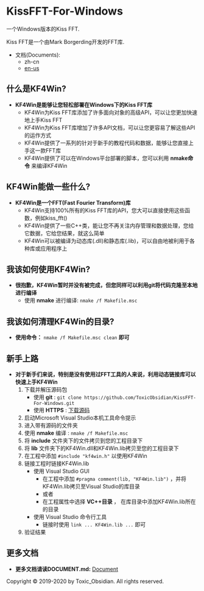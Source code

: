 # KissFFT-For-Windows
一个Windows版本的Kiss FFT.

Kiss FFT是一个由Mark Borgerding开发的FFT库.

* 文档(Documents):
    + zh-cn
    + [en-us](README-en.md)

## 什么是KF4Win?
* __KF4Win是能够让您轻松部署在Windows下的Kiss FFT库__
    + KF4Win为Kiss FFT库添加了许多面向对象的高级API，可以让您更加快速地上手Kiss FFT
    + KF4Win为Kiss FFT库增加了许多API文档，可以让您更容易了解这些API的运作方式
    + KF4Win提供了一系列的针对于新手的教程代码和数据，能够让您直接上手这一款FFT库
    + KF4Win提供了可以在Windows平台部署的脚本，您可以利用 __nmake命令__ 来编译KF4Win

## KF4Win能做一些什么?
* __KF4Win是一个FFT(Fast Fourier Transform)库__
    + KF4Win支持100%所有的Kiss FFT库的API，您大可以直接使用这些函数，例如kiss_fft()
    + KF4Win提供了一些C++类，能让您不再关注内存管理和数据处理，您给它数据，它给您结果，就这么简单
    + KF4Win可以被编译为动态库(.dll)和静态库(.lib)，可以自由地被利用于各种库或应用程序上

## 我该如何使用KF4Win?
* __很抱歉，KF4Win暂时并没有被完成，但您同样可以利用git将代码克隆至本地进行编译__
    + 使用 __nmake__ 进行编译:
    `nmake /f Makefile.msc`

## 我该如何清理KF4Win的目录?
* __使用命令：__ `nmake /f Makefile.msc clean` __即可__

## 新手上路
* __对于新手们来说，特别是没有使用过FFT工具的人来说，利用动态链接库可以快速上手KF4Win__
    1. 下载并解压源码包
        + 使用 __git__ : `git clone https://github.com/ToxicObsidian/KissFFT-For-Windows.git`
        + 使用 __HTTPS__ : [下载源码](https://github.com/ToxicObsidian/KissFFT-For-Windows/archive/master.zip)
    2. 启动Microsoft Visual Studio本机工具命令提示
    3. 进入带有源码的文件夹
    4. 使用 __nmake__ 编译 : `nmake /f Makefile.msc`
    5. 将 __include__ 文件夹下的文件拷贝到您的工程目录下
    6. 将 __lib__ 文件夹下的KF4Win.dll和KF4Win.lib拷贝至您的工程目录下
    7. 在工程中添加 `#include "kf4win.h"` 以使用KF4Win
    8. 链接工程时链接KF4Win.lib
        + 使用 Visual Studio GUI
            + 在工程中添加 `#pragma comment(lib, "KF4Win.lib")` ，并将KF4Win.lib拷贝至Visual Studio的库目录
            + 或者
            + 在工程属性中选择 __VC++目录__ ， 在库目录中添加KF4Win.lib所在的目录
        + 使用 Visual Studio 命令行工具
            + 链接时使用 `link ... KF4Win.lib ...` 即可
    9. 验证结果

## 更多文档
* __更多文档请读DOCUMENT.md:__ [Document](DOCUMENT.md)

Copyright © 2019-2020 by Toxic_Obsidian. All rights reserved.
